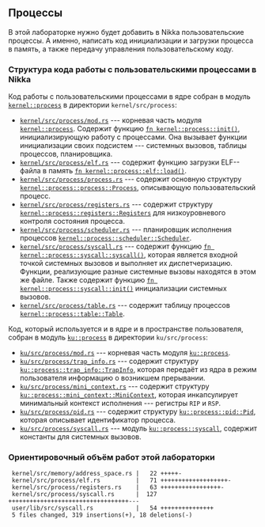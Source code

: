 ## Процессы

В этой лабораторке нужно будет добавить в Nikka пользовательские процессы.
А именно, написать код инициализации и загрузки процесса в память,
а также передачу управления пользовательскому коду.


### Структура кода работы с пользовательскими процессами в Nikka


Код работы с пользовательскими процессами в ядре собран в модуль [`kernel::process`](../../doc/kernel/process/index.html) в директории `kernel/src/process`:

- [`kernel/src/process/mod.rs`](https://gitlab.com/sergey-v-galtsev/nikka-public/-/blob/master/kernel/src/process/mod.rs) --- корневая часть модуля [`kernel::process`](../../doc/kernel/process/index.html). Содержит функцию [`fn kernel::process::init()`](../../doc/kernel/process/fn.init.html), инициализирующую работу с процессами. Она вызывает функции инициализации своих подсистем --- системных вызовов, таблицы процессов, планировщика.
- [`kernel/src/process/elf.rs`](https://gitlab.com/sergey-v-galtsev/nikka-public/-/blob/master/kernel/src/process/elf.rs) --- содержит функцию загрузки ELF--файла в память [`fn kernel::process::elf::load()`](../../doc/kernel/process/elf/fn.load.html).
- [`kernel/src/process/process.rs`](https://gitlab.com/sergey-v-galtsev/nikka-public/-/blob/master/kernel/src/process/process.rs) --- содержит основную структуру [`kernel::process::process::Process`](../../doc/kernel/process/process/struct.Process.html), описывающую пользовательский процесс.
- [`kernel/src/process/registers.rs`](https://gitlab.com/sergey-v-galtsev/nikka-public/-/blob/master/kernel/src/process/registers.rs) --- содержит структуру [`kernel::process::registers::Registers`](../../doc/kernel/process/registers/struct.Registers.html) для низкоуровневого контроля состояния процесса.
- [`kernel/src/process/scheduler.rs`](https://gitlab.com/sergey-v-galtsev/nikka-public/-/blob/master/kernel/src/process/scheduler.rs) --- планировщик исполнения процессов [`kernel::process::scheduler::Scheduler`](../../doc/kernel/process/scheduler/struct.Scheduler.html).
- [`kernel/src/process/syscall.rs`](https://gitlab.com/sergey-v-galtsev/nikka-public/-/blob/master/kernel/src/process/syscall.rs) --- содержит функцию [`fn kernel::process::syscall::syscall()`](../../doc/kernel/process/syscall/fn.syscall.html), которая является входной точкой системных вызовов и выполняет их диспетчеризацию. Функции, реализующие разные системные вызовы находятся в этом же файле. Также содержит функцию [`fn kernel::process::syscall::init()`](../../doc/kernel/process/syscall/fn.init.html) инициализации системных вызовов.
- [`kernel/src/process/table.rs`](https://gitlab.com/sergey-v-galtsev/nikka-public/-/blob/master/kernel/src/process/table.rs) --- содержит таблицу процессов [`kernel::process::table::Table`](../../doc/kernel/process/table/struct.Table.html).

Код, который используется и в ядре и в пространстве пользователя, собран в модуль [`ku::process`](../../doc/ku/process/index.html) в директории `ku/src/process`:

- [`ku/src/process/mod.rs`](https://gitlab.com/sergey-v-galtsev/nikka-public/-/blob/master/ku/src/process/mod.rs) --- корневая часть модуля [`ku::process`](../../doc/ku/process/index.html).
- [`ku/src/process/trap_info.rs`](https://gitlab.com/sergey-v-galtsev/nikka-public/-/blob/master/ku/src/process/trap_info.rs) --- содержит структуру [`ku::process::trap_info::TrapInfo`](../../doc/ku/process/trap_info/struct.TrapInfo.html), которая передаёт из ядра в режим пользователя информацию о возникшем прерывании.
- [`ku/src/process/mini_context.rs`](https://gitlab.com/sergey-v-galtsev/nikka-public/-/blob/master/ku/src/process/mini_context.rs) --- содержит структуру [`ku::process::mini_context::MiniContext`](../../doc/ku/process/mini_context/struct.MiniContext.html), которая инкапсулирует минимальный контекст исполнения --- регистры `RIP` и `RSP`.
- [`ku/src/process/pid.rs`](https://gitlab.com/sergey-v-galtsev/nikka-public/-/blob/master/ku/src/process/pid.rs) --- содержит структуру [`ku::process::pid::Pid`](../../doc/ku/process/pid/enum.Pid.html), которая описывает идентификатор процесса.
- [`ku/src/process/syscall.rs`](https://gitlab.com/sergey-v-galtsev/nikka-public/-/blob/master/ku/src/process/syscall.rs) --- модуль [`ku::process::syscall`](../../doc/ku/process/syscall/index.html), содержит константы для системных вызовов.


### Ориентировочный объём работ этой лабораторки

```console
 kernel/src/memory/address_space.rs |   22 +++++-
 kernel/src/process/elf.rs          |   71 +++++++++++++++++++-
 kernel/src/process/registers.rs    |   63 +++++++++++++++++-
 kernel/src/process/syscall.rs      |  127 ++++++++++++++++++++++++++++++++++---
 user/lib/src/syscall.rs            |   54 +++++++++++++++
 5 files changed, 319 insertions(+), 18 deletions(-)
```
